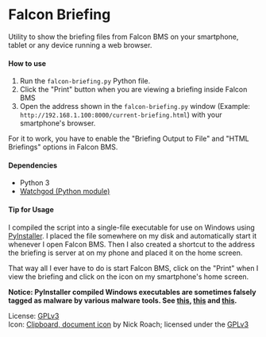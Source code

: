 # Falcon Briefing
Utility to show the briefing files from Falcon BMS on your smartphone,
tablet or any device running a web browser.

#### How to use
1. Run the `falcon-briefing.py` Python file.
2. Click the "Print" button when you are viewing a briefing inside Falcon BMS
3. Open the address shown in the `falcon-briefing.py` window (Example: `http://192.168.1.100:8000/current-briefing.html`) with your smartphone's browser.

For it to work, you have to enable the "Briefing Output to File" and
"HTML Briefings" options in Falcon BMS.

#### Dependencies
* Python 3
* [Watchgod (Python module)](https://github.com/samuelcolvin/watchgod)

#### Tip for Usage

I compiled the script into a single-file executable for use on Windows
using [PyInstaller](https://www.pyinstaller.org/). I placed the file somewhere on my disk and automatically start it whenever I open Falcon BMS. Then I also created a shortcut to the address the briefing is server at on my phone and placed it on the home screen.

That way all I ever have to do is start Falcon BMS, click on the "Print" when I view the briefing and click on the icon on my smartphone's home screen.

**Notice: PyInstaller compiled Windows executables are sometimes falsely tagged as malware by various malware tools. See [this](https://github.com/pyinstaller/pyinstaller/issues?q=is%3Aissue+virus+is%3Aclosed), [this](https://stackoverflow.com/questions/43777106/program-made-with-pyinstaller-now-seen-as-a-trojan-horse-by-avg) and [this](https://www.reddit.com/r/Python/comments/9ri81s/my_pyinstallercompiled_exe_progs_are_victims_of/).**

License: [GPLv3](http://www.gnu.org/licenses/gpl-3.0.html)  
Icon: [Clipboard, document icon](https://www.iconfinder.com/icons/1055091/clipboard_document_icon) by Nick Roach; licensed under the [GPLv3](http://www.gnu.org/licenses/gpl-3.0.html)
